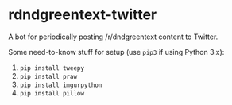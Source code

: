# rdndgreentext-twitter
A bot for periodically posting /r/dndgreentext content to Twitter.

Some need-to-know stuff for setup (use `pip3` if using Python 3.x):

1. `pip install tweepy`
2. `pip install praw`
3. `pip install imgurpython`
4. `pip install pillow`
